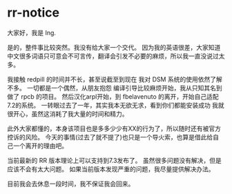 # rr-notice

大家好，我是 Ing.

是的，整件事比较突然。我没有给大家一个交代。
因为我的英语很差，大家知道中文很多词语只可意会不可言传，翻译会引发不必要的麻烦，所以我一直没说过太多。

我接触 redpill 的时间并不长，甚至说截至到现在 我对 DSM 系统的使用依然了解不多。
一切都是一个偶然，从朋友抱怨 编译引导比较麻烦开始，我从只知其名到做了 rpcb 的项目。
然后汉化arpl开始，到 fbelavenuto 的离开，开始自己适配7.2的系统。
一转眼过去了一年，其实我本无欲无求，看到你们都能安装成功 我就很开心，虽然这消耗了我大量的时间和精力。

此外大家都懂的，本身该项目也是多多少少有XX的行为了，所以随时还有被官方控诉的风险。
今天的事情(过去了就不提了)也只是一个导火索，也算是借此给自己一个离开的理由吧。

当前最新的 RR 版本理论上可以支持到7.3发布了。
虽然很多问题没有解决，但是应该不会有太大问题。
如果当前版本发现严重的问题，我尽量提供解决办法。

目前我会去休息一段时间，我不保证我会回来。
